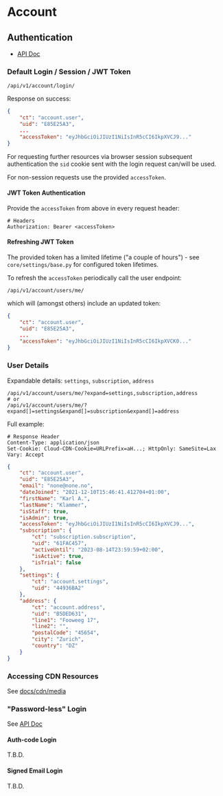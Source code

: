 # Account

## Authentication

 - [API Doc](https://openbroadcast.ch/api/v1/schema/redoc/#tag/authentication)

### Default Login / Session / JWT Token

```
/api/v1/account/login/
```

Response on success:

```json
{
    "ct": "account.user",
    "uid": "E85E25A3",
    ...
    "accessToken": "eyJhbGciOiJIUzI1NiIsInR5cCI6IkpXVCJ9..."
}
```

For requesting further resources via browser session subsequent authentication the `sid` cookie sent with the 
login request can/will be used.

For non-session requests use the provided `accessToken`.

#### JWT Token Authentication

Provide the `accessToken` from above in every request header:

```
# Headers
Authorization: Bearer <accessToken>
```


#### Refreshing JWT Token

The provided token has a limited lifetime ("a couple of hours") - see `core/settings/base.py` for configured token 
lifetimes.

To refresh the `accessToken` periodically call the user endpoint:

```
/api/v1/account/users/me/
```

which will (amongst others) include an updated token:

```json
{
    "ct": "account.user",
    "uid": "E85E25A3",
    ...
    "accessToken": "eyJhbGciOiJIUzI1NiIsInR5cCI6IkpXVCK0..."
}
```

### User Details

Expandable details: `settings`, `subscription`, `address`

```
/api/v1/account/users/me/?expand=settings,subscription,address
# or
/api/v1/account/users/me/?expand[]=settings&expand[]=subscription&expand[]=address
```

Full example:

```
# Response Header
Content-Type: application/json
Set-Cookie: Cloud-CDN-Cookie=URLPrefix=aH...; HttpOnly: SameSite=Lax
Vary: Accept
```
```json
{
    "ct": "account.user",
    "uid": "E85E25A3",
    "email": "none@none.no",
    "dateJoined": "2021-12-10T15:46:41.412704+01:00",
    "firstName": "Karl A.",
    "lastName": "Klammer",
    "isStaff": true,
    "isAdmin": true,
    "accessToken": "eyJhbGciOiJIUzI1NiIsInR5cCI6IkpXVCJ9...",
    "subscription": {
        "ct": "subscription.subscription",
        "uid": "61FAC457",
        "activeUntil": "2023-08-14T23:59:59+02:00",
        "isActive": true,
        "isTrial": false
    },
    "settings": {
        "ct": "account.settings",
        "uid": "44936BA2"
    },
    "address": {
        "ct": "account.address",
        "uid": "B5DED631",
        "line1": "Fooweeg 17",
        "line2": "",
        "postalCode": "45654",
        "city": "Zurich",
        "country": "DZ"
    }
}
```

### Accessing CDN Resources

See [docs/cdn/media](../cdn/media.md)


### "Password-less" Login

See [API Doc](https://openbroadcast.ch/api/v1/schema/redoc/#tag/authentication)

#### Auth-code Login

T.B.D.

#### Signed Email Login

T.B.D.